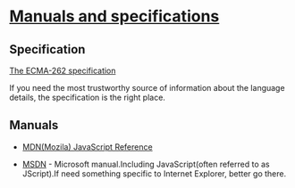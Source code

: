 # [Manuals and specifications](https://javascript.info/manuals-specifications)

## Specification

[The ECMA-262 specification](https://www.ecma-international.org/publications/standards/Ecma-262.htm)

If you need the most trustworthy source of information about the language details, the specification is the right place.

## Manuals

- [MDN(Mozila) JavaScript Reference](https://developer.mozilla.org/en-US/docs/Web/JavaScript/Reference)

- [MSDN](http://msdn.microsoft.com/) - Microsoft manual.Including JavaScript(often referred to as JScript).If need something specific to Internet Explorer, better go there.